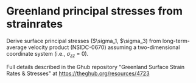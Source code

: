 # Greenland principal stresses from strainrates

Derive surface principal stresses ($\sigma_1, $\sigma_3) from long-term-average velocity product (NSIDC-0670) assuming a two-dimensional coordinate system (i.e., $\sigma_{zz}$ = 0).

Full details described in the Ghub repository "Greenland Surface Strain Rates & Stresses" at https://theghub.org/resources/4723
 
